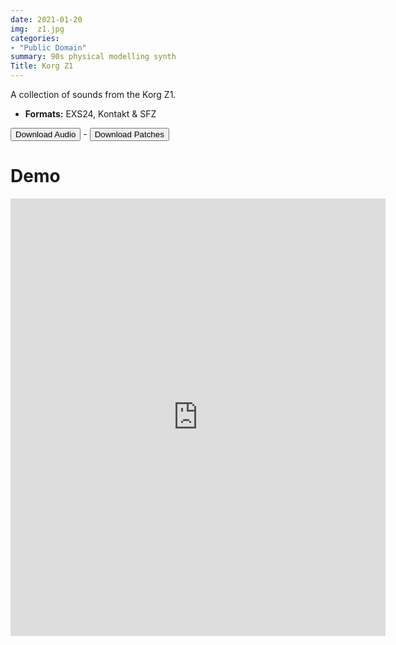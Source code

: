 ```yaml
---
date: 2021-01-20
img:  z1.jpg
categories: 
- "Public Domain"
summary: 90s physical modelling synth
Title: Korg Z1
---
```



A collection of sounds from the Korg Z1.


-   **Formats:** EXS24, Kontakt & SFZ

<div class="buttons"> <a href="https://www.dropbox.com/sh/2ma22mdsh4y423i/AACbp1OhIgccJcIOjAiejBpZa?dl=0"> <button>Download Audio</button></a> - <a href="https://github.com/publicsamples/Korg-Z1"> <button>Download Patches</button></a></div>

# Demo

<iframe width="600" height="700" src="https://www.modularsamples.com/Demos/demos/z1.html" frameborder="0" allow="accelerometer; autoplay; clipboard-write; encrypted-media; gyroscope; picture-in-picture" allowfullscreen></iframe>

